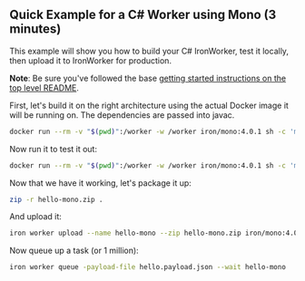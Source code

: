 ## Quick Example for a C# Worker using Mono (3 minutes)

This example will show you how to build your C# IronWorker, test it locally, then upload it
to IronWorker for production.

**Note**: Be sure you've followed the base [getting started instructions on the top level README](https://github.com/iron-io/dockerworker).

First, let's build it on the right architecture using the actual Docker image it will be running on. The
dependencies are passed into javac.

```sh
docker run --rm -v "$(pwd)":/worker -w /worker iron/mono:4.0.1 sh -c 'mcs -r:System.Web.Extensions.dll worker101.cs'
```

Now run it to test it out:

```sh
docker run --rm -v "$(pwd)":/worker -w /worker iron/mono:4.0.1 sh -c 'mono worker101.exe -payload hello.payload.json -id 123'
```

Now that we have it working, let's package it up:

```sh
zip -r hello-mono.zip .
```

And upload it:

```sh
iron worker upload --name hello-mono --zip hello-mono.zip iron/mono:4.0.1 mono worker101.exe
```

Now queue up a task (or 1 million):

```sh
iron worker queue -payload-file hello.payload.json --wait hello-mono
```
